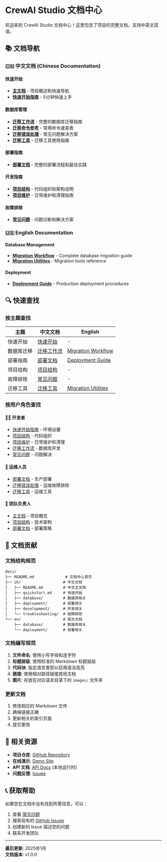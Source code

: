 # CrewAI Studio 文档中心

欢迎来到 CrewAI Studio 文档中心！这里包含了项目的完整文档，支持中英文双语。

## 📚 文档导航

### 🇨🇳 中文文档 (Chinese Documentation)

#### 快速开始
- **[主文档](zh/README.md)** - 项目概述和快速导航
- **[快速开始指南](zh/quickstart.md)** - 5分钟快速上手

#### 数据库管理
- **[迁移工作流](zh/database/migration-workflow.md)** - 完整的数据库迁移指南
- **[迁移命令参考](zh/database/migration-reference.md)** - 常用命令速查表
- **[迁移错误处理](zh/database/migration-errors.md)** - 常见问题解决方案
- **[迁移工具](zh/database/migration-utilities.md)** - 迁移工具使用指南

#### 部署指南
- **[部署文档](zh/deployment/deployment-guide.md)** - 完整的部署流程和最佳实践

#### 开发指南
- **[项目结构](zh/development/project-structure.md)** - 代码组织和架构说明
- **[项目维护](zh/development/maintenance.md)** - 日常维护和清理指南

#### 故障排除
- **[常见问题](zh/troubleshooting/common-issues.md)** - 问题诊断和解决方案

### 🇺🇸 English Documentation

#### Database Management
- **[Migration Workflow](en/database/migration-workflow.md)** - Complete database migration guide
- **[Migration Utilities](en/database/migration-utilities.md)** - Migration tools reference

#### Deployment
- **[Deployment Guide](en/deployment/deployment-guide.md)** - Production deployment procedures

## 🔍 快速查找

### 按主题查找

| 主题 | 中文文档 | English |
|------|----------|---------|
| 快速开始 | [快速开始](zh/quickstart.md) | - |
| 数据库迁移 | [迁移工作流](zh/database/migration-workflow.md) | [Migration Workflow](en/database/migration-workflow.md) |
| 部署指南 | [部署文档](zh/deployment/deployment-guide.md) | [Deployment Guide](en/deployment/deployment-guide.md) |
| 项目结构 | [项目结构](zh/development/project-structure.md) | - |
| 故障排除 | [常见问题](zh/troubleshooting/common-issues.md) | - |
| 迁移工具 | [迁移工具](zh/database/migration-utilities.md) | [Migration Utilities](en/database/migration-utilities.md) |

### 按用户角色查找

#### 🧑‍💻 开发者
- [快速开始指南](zh/quickstart.md) - 环境设置
- [项目结构](zh/development/project-structure.md) - 代码组织
- [项目维护](zh/development/maintenance.md) - 日常维护和清理
- [迁移工作流](zh/database/migration-workflow.md) - 数据库开发
- [常见问题](zh/troubleshooting/common-issues.md) - 问题解决

#### 🚀 运维人员
- [部署文档](zh/deployment/deployment-guide.md) - 生产部署
- [迁移错误处理](zh/database/migration-errors.md) - 运维故障排除
- [迁移工具](zh/database/migration-utilities.md) - 运维工具

#### 👥 团队负责人
- [主文档](zh/README.md) - 项目概览
- [项目结构](zh/development/project-structure.md) - 技术架构
- [部署文档](zh/deployment/deployment-guide.md) - 部署策略

## 📖 文档贡献

### 文档结构规范

```
docs/
├── README.md              # 文档中心首页
├── zh/                   # 中文文档
│   ├── README.md         # 中文主文档
│   ├── quickstart.md     # 快速开始
│   ├── database/         # 数据库相关
│   ├── deployment/       # 部署相关
│   ├── development/      # 开发相关
│   └── troubleshooting/  # 故障排除
└── en/                   # 英文文档
    ├── database/         # 数据库相关
    └── deployment/       # 部署相关
```

### 文档编写规范

1. **文件命名**: 使用小写字母和连字符
2. **标题层级**: 使用标准的 Markdown 标题层级
3. **代码块**: 指定语言类型以启用语法高亮
4. **链接**: 使用相对路径链接其他文档
5. **图片**: 存放在对应语言目录下的 `images/` 文件夹

### 更新文档

1. 修改相应的 Markdown 文件
2. 确保链接正确
3. 更新相关的索引页面
4. 提交更改

## 🔗 相关资源

- **项目仓库**: [GitHub Repository](https://github.com/your-org/crewai-studio)
- **在线演示**: [Demo Site](https://demo.crewai-studio.com)
- **API 文档**: [API Docs](http://localhost:8000/docs) (本地运行时)
- **问题反馈**: [Issues](https://github.com/your-org/crewai-studio/issues)

## 📞 获取帮助

如果您在文档中没有找到所需信息，可以：

1. 查看 [常见问题](zh/troubleshooting/common-issues.md)
2. 搜索现有的 [GitHub Issues](https://github.com/your-org/crewai-studio/issues)
3. 创建新的 Issue 描述您的问题
4. 联系开发团队

---

**最后更新**: 2025年1月  
**文档版本**: v1.0.0
